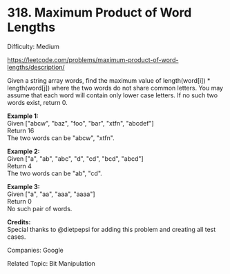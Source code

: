 # 318. Maximum Product of Word Lengths

Difficulty: Medium

https://leetcode.com/problems/maximum-product-of-word-lengths/description/

Given a string array words, find the maximum value of length(word[i]) * length(word[j]) where the two words do not share common letters. You may assume that each word will contain only lower case letters. If no such two words exist, return 0.

**Example 1:**  
Given ["abcw", "baz", "foo", "bar", "xtfn", "abcdef"]  
Return 16  
The two words can be "abcw", "xtfn".

**Example 2:**  
Given ["a", "ab", "abc", "d", "cd", "bcd", "abcd"]  
Return 4  
The two words can be "ab", "cd".

**Example 3:**  
Given ["a", "aa", "aaa", "aaaa"]  
Return 0  
No such pair of words.

**Credits:**  
Special thanks to @dietpepsi for adding this problem and creating all test cases.

Companies: Google

Related Topic: Bit Manipulation
